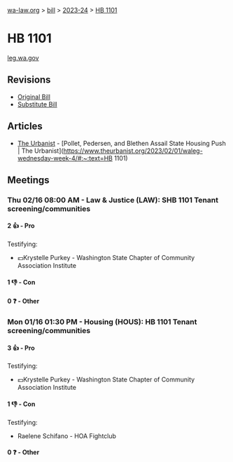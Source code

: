 [wa-law.org](/) > [bill](/bill/) > [2023-24](/bill/2023-24/) > [HB 1101](/bill/2023-24/hb/1101/)

# HB 1101
[leg.wa.gov](https://app.leg.wa.gov/billsummary?BillNumber=1101&Year=2023&Initiative=false)

## Revisions
* [Original Bill](1/)
* [Substitute Bill](S/)

## Articles
* [The Urbanist](/org/the_urbanist/) - [Pollet, Pedersen, and Blethen Assail State Housing Push | The Urbanist](https://www.theurbanist.org/2023/02/01/waleg-wednesday-week-4/#:~:text=HB 1101)

## Meetings
### Thu 02/16 08:00 AM - Law & Justice (LAW): SHB 1101 Tenant screening/communities
#### 2 👍 - Pro
Testifying:
* 💵Krystelle Purkey - Washington State Chapter of Community Association Institute

#### 1 👎 - Con

#### 0 ❓ - Other

### Mon 01/16 01:30 PM - Housing (HOUS): HB 1101 Tenant screening/communities
#### 3 👍 - Pro
Testifying:
* 💵Krystelle Purkey - Washington State Chapter of Community Association Institute

#### 1 👎 - Con
Testifying:
* Raelene Schifano - HOA Fightclub

#### 0 ❓ - Other
